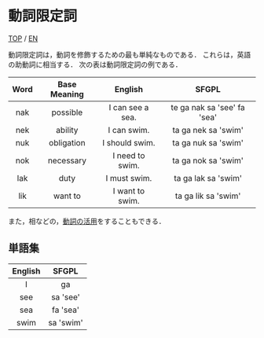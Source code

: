 # 動詞限定詞

[TOP](../../readme.md)
/
[EN](../en/DeterminerV.md)

動詞限定詞は，動詞を修飾するための最も単純なものである．
これらは，英語の助動詞に相当する．
次の表は動詞限定詞の例である．

|Word|Base Meaning|English|SFGPL|
|:-:|:-:|:-:|:-:|
|nak|possible|I can see a sea.|te ga nak sa 'see' fa 'sea'|
|nek|ability|I can swim.|ta ga nek sa 'swim'|
|nuk|obligation|I should swim.|ta ga nuk sa 'swim'|
|nok|necessary|I need to swim.|ta ga nok sa 'swim'|
|lak|duty|I must swim.|ta ga lak sa 'swim'|
|lik|want to|I want to swim.|ta ga lik sa 'swim'|

また，相などの，[動詞の活用](verbConjugation.md)をすることもできる．

## 単語集

|English|SFGPL|
|:-:|:-:|
|I|ga|
|see|sa 'see'|
|sea|fa 'sea'|
|swim|sa 'swim'|
